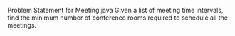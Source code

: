 Problem Statement for Meeting.java
Given a list of meeting time intervals, find the minimum number of conference rooms required to schedule all the meetings.
